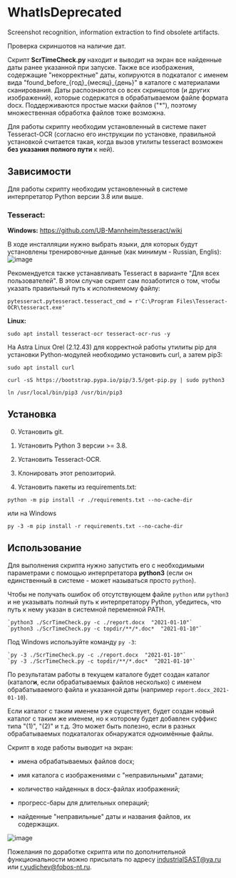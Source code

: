 # WhatIsDeprecated
Screenshot recognition, information extraction to find obsolete artifacts.

Проверка скриншотов на наличие дат.

Скрипт **ScrTimeCheck.py** находит и выводит на экран все найденные даты ранее указанной при запуске. 
Также все изображения, содержащие "некорректные" даты, копируются в подкаталог с именем вида "found_before\_{год}\_{месяц}\_{день}" в каталоге с материалами сканирования.
Даты распознаются со всех скриншотов \(и других изображений\), которые содержатся в обрабатываемом файле формата docx. Поддерживаются простые маски файлов \("*"\), поэтому множественная обработка файлов тоже возможна.

Для работы скрипту необходим установленный в системе пакет Tesseract-OCR (согласно его инструкции по установке, правильной установкой считается такая, когда вызов утилиты tesseract возможен **без указания полного пути** к ней).

## Зависимости

Для работы скрипту необходим установленный в системе интерпретатор Python версии 3.8 или выше.

### Tesseract:
**Windows:**  https://github.com/UB-Mannheim/tesseract/wiki

В ходе инсталляции нужно выбрать языки, для которых будут установлены тренировочные данные (как минимум - Russian, Englis):
![image](https://user-images.githubusercontent.com/10373862/154070332-4a324de9-3144-420e-af3f-2a9a98f2a9a2.png)

Рекомендуется также устанавливать Tesseract в варианте "Для всех пользователей". 
В этом случае скрипт сам позаботится о том, чтобы указать правильный путь к исполняемому файлу:

```
pytesseract.pytesseract.tesseract_cmd = r'C:\Program Files\Tesseract-OCR\tesseract.exe'
```

**Linux:** 

`sudo apt install tesseract-ocr tesseract-ocr-rus -y`

На Astra Linux Orel (2.12.43) для корректной работы утилиты pip для установки Python-модулей необходимо установить curl, а затем pip3:

`sudo apt install curl`

`curl -sS https://bootstrap.pypa.io/pip/3.5/get-pip.py | sudo python3`

`ln /usr/local/bin/pip3 /usr/bin/pip3`


## Установка 

0. Установить git.

1. Установить Python 3 версии >= 3.8.

2. Установить Tesseract-OCR.

3. Клонировать этот репозиторий.

4. Установить пакеты из requirements.txt:

`python -m pip install -r ./requirements.txt --no-cache-dir`

или на Windows

`py -3 -m pip install -r requirements.txt --no-cache-dir`


## Использование

Для выполнения скрипта  нужно запустить его с необходимыми параметрами с помощью интерпретатора **python3** (если он единственный в системе - может называться просто `python`). 

Чтобы не получать ошибок об отсутствующем файле `python` или `python3` и не указывать полный путь к интерпретатору Python, убедитесь, что путь к нему указан в системной переменной PATH.

    `python3 ./ScrTimeCheck.py -c ./report.docx  "2021-01-10"`
    `python3 ./ScrTimeCheck.py -c topdir/**/*.doc*  "2021-01-10"`

Под Windows используйте команду `py -3`:

    `py -3 ./ScrTimeCheck.py -c ./report.docx  "2021-01-10"`
    `py -3 ./ScrTimeCheck.py -c topdir/**/*.doc*  "2021-01-10"`




По результатам работы в текущем каталоге будет создан каталог (каталог**и**, если обрабатываемых файлов несколько) с именем обрабатываемого файла и указанной даты (например `report.docx_2021-01-10`).

Если каталог с таким именем уже существует, будет создан новый каталог с таким же именем, но к которому будет добавлен суффикс типа "(1)", "(2)" и т.д. Это может быть полезно, если в разных обрабатываемых подкаталогах обнаружатся одноимённые файлы.

Скрипт в ходе работы выводит на экран: 

- имена обрабатываемых файлов docx;

- имя каталога с изображениями с "неправильными" датами;

- количество найденных в docx-файлах изображений;

- прогресс-бары для длительных операций;

- найденные "неправильные" даты и названия файлов, их содержащих. 

  

![image](https://user-images.githubusercontent.com/10373862/155700346-902aa74a-a46a-4117-9cfb-2fb417b879d7.png)



Пожелания по доработке скрипта или по дополнительной функциональности можно присылать по адресу industrialSAST@ya.ru или r.yudichev@fobos-nt.ru.
